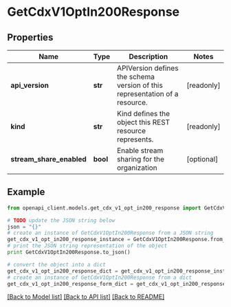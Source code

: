 # GetCdxV1OptIn200Response


## Properties
Name | Type | Description | Notes
------------ | ------------- | ------------- | -------------
**api_version** | **str** | APIVersion defines the schema version of this representation of a resource. | [readonly] 
**kind** | **str** | Kind defines the object this REST resource represents. | [readonly] 
**stream_share_enabled** | **bool** | Enable stream sharing for the organization | [optional] 

## Example

```python
from openapi_client.models.get_cdx_v1_opt_in200_response import GetCdxV1OptIn200Response

# TODO update the JSON string below
json = "{}"
# create an instance of GetCdxV1OptIn200Response from a JSON string
get_cdx_v1_opt_in200_response_instance = GetCdxV1OptIn200Response.from_json(json)
# print the JSON string representation of the object
print GetCdxV1OptIn200Response.to_json()

# convert the object into a dict
get_cdx_v1_opt_in200_response_dict = get_cdx_v1_opt_in200_response_instance.to_dict()
# create an instance of GetCdxV1OptIn200Response from a dict
get_cdx_v1_opt_in200_response_form_dict = get_cdx_v1_opt_in200_response.from_dict(get_cdx_v1_opt_in200_response_dict)
```
[[Back to Model list]](../ccloud/README.md#documentation-for-models) [[Back to API list]](../ccloud/README.md#documentation-for-api-endpoints) [[Back to README]](../ccloud/README.md)


